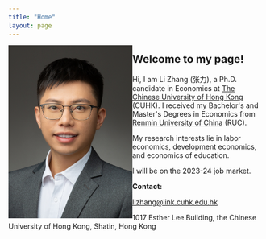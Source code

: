 ```yaml
---
title: "Home"
layout: page
---
```


<img src="/profile_picture_small.JPG" width="246" height="344.5" align="left" >

## Welcome to my page!

Hi, I am Li Zhang (张力), a Ph.D. candidate in Economics at [The Chinese University of Hong Kong](https://www.econ.cuhk.edu.hk) (CUHK). I received my Bachelor's and Master's Degrees in Economics from [Renmin University of China](https://ae.ruc.edu.cn) (RUC).

My research interests lie in labor economics, development economics, and economics of education. 
    
I will be on the 2023-24 job market.
    
**Contact:**
    
[lizhang@link.cuhk.edu.hk](mailto:lizhang@link.cuhk.edu.hk)
    
1017 Esther Lee Building, the Chinese University of Hong Kong, Shatin, Hong Kong

